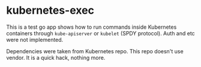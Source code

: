 # kubernetes-exec

This is a test go app shows how to run commands inside Kubernetes containers through `kube-apiserver` or `kubelet` (SPDY protocol). Auth and etc were not implemented.

Dependencies were taken from Kubernetes repo. This repo doesn't use vendor. It is a quick hack, nothing more.
